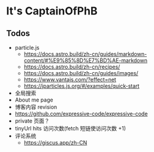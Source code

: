 # It's CaptainOfPhB

## Todos

- particle.js
  - <https://docs.astro.build/zh-cn/guides/markdown-content/#%E9%85%8D%E7%BD%AE-markdown>
  - <https://docs.astro.build/zh-cn/recipes/>
  - <https://docs.astro.build/zh-cn/guides/images/>
  - <https://www.vantajs.com/?effect=net>
  - <https://jparticles.js.org/#/examples/quick-start>
- 全局搜索
- About me page
- 博客内容 revision
- <https://github.com/expressive-code/expressive-code>
- private 页面？
- tinyUrl hits 访问次数(fetch 短链使访问次数 +1)
- 评论系统
  - <https://giscus.app/zh-CN>
